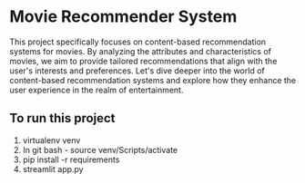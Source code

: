# Movie Recommender System

This project specifically focuses on content-based recommendation systems for movies. By analyzing the attributes and characteristics of movies, we aim to provide tailored recommendations that align with the user's interests and preferences. Let's dive deeper into the world of content-based recommendation systems and explore how they enhance the user experience in the realm of entertainment.

## To run this project

1. virtualenv venv
2. In git bash - source venv/Scripts/activate
3. pip install -r requirements
4. streamlit app.py

